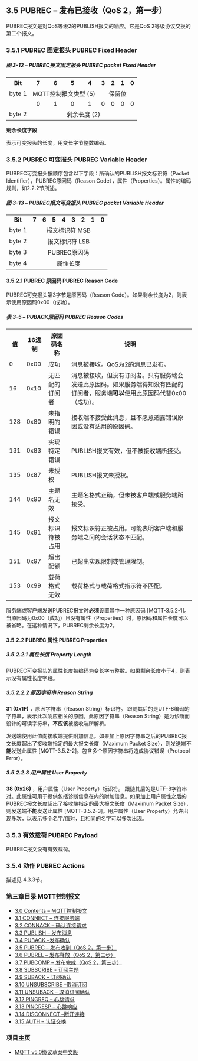 ## 3.5 PUBREC – 发布已接收（QoS 2，第一步）

PUBREC报文是对QoS等级2的PUBLISH报文的响应。它是QoS 2等级协议交换的第二个报文。

### 3.5.1 PUBREC 固定报头 PUBREC Fixed Header

##### 图 3-12 – PUBREC报文固定报头 PUBREC packet Fixed Header

<table>
   <tr>
     <th>Bit</th>
     <th>7</th>
     <th>6</th>
     <th>5</th>
     <th>4</th>
     <th>3</th>
     <th>2</th>
     <th>1</th>
     <th>0</th>
   </tr>
   <tr>
     <td>byte 1</td>
     <td colspan="4" align="center">MQTT控制报文类型 (5)</td>
     <td colspan="4" align="center">保留位</td>
   </tr>
    <tr>
       <td></td>
       <td align="center">0</td>
       <td align="center">1</td>
       <td align="center">0</td>
       <td align="center">1</td>
       <td align="center">0</td>
       <td align="center">0</td>
       <td align="center">0</td>
       <td align="center">0</td>
     </tr>
   <tr>
     <td>byte 2</td>
     <td colspan="8" align="center">剩余长度 (2)</td>
   </tr>
 </table>

**剩余长度字段**

表示可变报头的长度，用变长字节整数编码。

### 3.5.2 PUBREC 可变报头 PUBREC Variable Header

PUBREC可变报头按顺序包含以下字段：所确认的PUBLISH报文标识符（Packet Identifier），PUBREC原因码（Reason Code），属性（Properties）。属性的编码规则，如2.2.2节所述。

##### 图 3-13 – PUBREC报文可变报头 PUBREC packet Variable Header

<table style="text-align:center">
   <tr>
     <td align="center"><strong>Bit</strong></td>
     <td align="center"><strong>7</strong></td>
     <td align="center"><strong>6</strong></td>
     <td align="center"><strong>5</strong></td>
     <td align="center"><strong>4</strong></td>
     <td align="center"><strong>3</strong></td>
     <td align="center"><strong>2</strong></td>
     <td align="center"><strong>1</strong></td>
     <td align="center"><strong>0</strong></td>
   </tr>
   <tr>
     <td>byte 1</td>
     <td colspan="8" align="center">报文标识符 MSB</td>
   </tr>
   <tr>
     <td>byte 2</td>
     <td colspan="8" align="center">报文标识符 LSB</td>
   </tr>
   <tr>
     <td>byte 3</td>
     <td colspan="8" align="center">PUBREC原因码</td>
   </tr>
   <tr>
     <td>byte 4</td>
     <td colspan="8" align="center">属性长度</td>
   </tr>
 </table>

#### 3.5.2.1 PUBREC 原因码 PUBREC Reason Code

PUBREC可变报头第3字节是原因码（Reason Code）。如果剩余长度为2，则表示使用原因码0x00（成功）。

##### 表 3-5 – PUBACK原因码 PUBREC Reason Codes

<table>
  <tr>
    <th>值</th>
    <th>16进制</th>
	<th>原因码名称</th>
	<th>说明</th>
  </tr>
  <tr>
    <td>0</td>
    <td>0x00</td>
	<td>成功</td>
	<td>消息被接收。QoS为2的消息已发布。</td>
  </tr>
  <tr>
    <td>16</td>
    <td>0x10</td>
	<td>无匹配的订阅者</td>
	<td>消息被接收，但没有订阅者。只有服务端会发送此原因码。如果服务端得知没有匹配的订阅者，服务端<strong>可以</strong>使用此原因码代替0x00（成功）。</td>
  </tr>
  <tr>
    <td>128</td>
    <td>0x80</td>
	<td>未指明的错误</td>
	<td>接收端不接受此消息，且不愿意透露错误原因或没有适用的原因码。</td>
  </tr>
  <tr>
    <td>131</td>
    <td>0x83</td>
	<td>实现特定错误</td>
	<td>PUBLISH报文有效，但不被接收端所接受。</td>
  </tr>
  <tr>
    <td>135</td>
    <td>0x87</td>
	<td>未授权</td>
	<td>PUBLISH报文未授权。</td>
  </tr>
  <tr>
    <td>144</td>
    <td>0x90</td>
	<td>主题名无效</td>
	<td>主题名格式正确，但未被客户端或服务端所接受。</td>
  </tr>
  <tr>
    <td>145</td>
    <td>0x91</td>
	<td>报文标识符被占用</td>
	<td>报文标识符正被占用。可能表明客户端和服务端之间的会话状态不匹配。</td>
  </tr>
  <tr>
    <td>151</td>
    <td>0x97</td>
	<td>超出配额</td>
	<td>已超出实现限制或管理限制。</td>
  </tr>
  <tr>
    <td>153</td>
    <td>0x99</td>
	<td>载荷格式无效</td>
	<td>载荷格式与载荷格式指示符不匹配。</td>
  </tr>
</table>

服务端或客户端发送PUBREC报文时**必须**设置其中一种原因码 \[MQTT-3.5.2-1\]。当原因码为0x00（成功）且没有属性（Properties）时，原因码和属性长度可以被省略。在这种情况下，PUBREC剩余长度为2。

#### 3.5.2.2 PUBREC 属性 PUBREC Properties

##### 3.5.2.2.1 属性长度 Property Length

PUBREC可变报头的属性长度被编码为变长字节整数。如果剩余长度小于4，则表示没有属性长度字段。

##### 3.5.2.2.2 原因字符串 Reason String

**31 (0x1F)** ，原因字符串（Reason String）标识符。
跟随其后的是UTF-8编码的字符串，表示此次响应相关的原因。此原因字符串（Reason String）是为诊断而设计的可读字符串，**不应该**被接收端所解析。 

发送端使用此值向接收端提供附加信息。如果加上原因字符串之后的PUBREC报文长度超出了接收端指定的最大报文长度（Maximum Packet Size），则发送端**不能**发送此属性 \[MQTT-3.5.2-2\]。包含多个原因字符串将造成协议错误（Protocol Error）。

##### 3.5.2.2.3 用户属性 User Property

**38 (0x26)** ，用户属性（User Property）标识符。
跟随其后的是UTF-8字符串对。此属性可用于提供包括诊断信息在内的附加信息。如果加上用户属性之后的PUBREC报文长度超出了接收端指定的最大报文长度（Maximum Packet Size），则发送端**不能**发送此属性 \[MQTT-3.5.2-3\]。用户属性（User Property）允许出现多次，以表示多个名字/值对，且相同的名字可以多次出现。
 
### 3.5.3 有效载荷 PUBREC Payload

PUBREC报文没有有效载荷。

### 3.5.4 动作 PUBREC Actions

描述见 4.3.3节。


### 第三章目录 MQTT控制报文

- [3.0 Contents – MQTT控制报文](03-ControlPackets.md)
- [3.1 CONNECT – 连接服务端](0301-CONNECT.md)
- [3.2 CONNACK – 确认连接请求](0302-CONNACK.md)
- [3.3 PUBLISH – 发布消息](0303-PUBLISH.md)
- [3.4 PUBACK –发布确认](0304-PUBACK.md)
- [3.5 PUBREC – 发布收到（QoS 2，第一步）](0305-PUBREC.md)
- [3.6 PUBREL – 发布释放（QoS 2，第二步）](0306-PUBREL.md)
- [3.7 PUBCOMP – 发布完成（QoS 2，第三步）](0307-PUBCOMP.md)
- [3.8 SUBSCRIBE - 订阅主题](0308-SUBSCRIBE.md)
- [3.9 SUBACK – 订阅确认](0309-SUBACK.md)
- [3.10 UNSUBSCRIBE –取消订阅](0310-UNSUBSCRIBE.md)
- [3.11 UNSUBACK – 取消订阅确认](0311-UNSUBACK.md)
- [3.12 PINGREQ – 心跳请求](0312-PINGREQ.md)
- [3.13 PINGRESP – 心跳响应](0313-PINGRESP.md)
- [3.14 DISCONNECT –断开连接](0314-DISCONNECT.md)
- [3.15 AUTH – 认证交换](0315-AUTH.md)

### 项目主页

- [MQTT v5.0协议草案中文版](https://github.com/hui6075/mqtt_v5)


